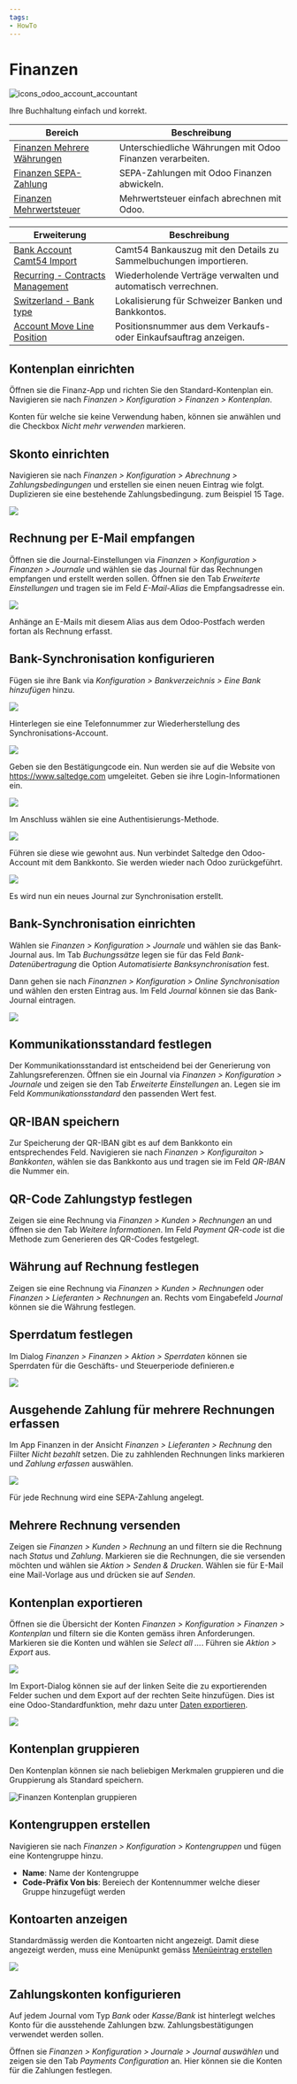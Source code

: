 ```yaml
---
tags:
- HowTo
---
```

# Finanzen
![icons_odoo_account_accountant](assets/icons_odoo_account_accountant.png)

Ihre Buchhaltung einfach und korrekt.

| Bereich                                     | Beschreibung                                              |
| ------------------------------------------- | --------------------------------------------------------- |
| [Finanzen Mehrere Währungen](Finanzen%20Mehrere%20Währungen.md) | Unterschiedliche Währungen mit Odoo Finanzen verarbeiten. |
| [Finanzen SEPA-Zahlung](Finanzen%20SEPA%20Zahlung.md)             | SEPA-Zahlungen mit Odoo Finanzen abwickeln.               |
| [Finanzen Mehrwertsteuer](Finanzen%20Mehrwertsteuer.md)         | Mehrwertsteuer einfach abrechnen mit Odoo.                |


| Erweiterung                                                 | Beschreibung                                                      |
| ----------------------------------------------------------- | ----------------------------------------------------------------- |
| [Bank Account Camt54 Import](Bank%20Account%20Camt54%20Import.md) | Camt54 Bankauszug mit den Details zu Sammelbuchungen importieren. |
| [Recurring - Contracts Management](Contract.md)             | Wiederholende Verträge verwalten und automatisch verrechnen.      |
| [Switzerland - Bank type](Switerland%20Bank%20Type.md)          | Lokalisierung für Schweizer Banken und Bankkontos.                |
| [Account Move Line Position](Account%20Move%20Line%20Position.md) | Positionsnummer aus dem Verkaufs- oder Einkaufsauftrag anzeigen.  |

## Kontenplan einrichten

Öffnen sie die Finanz-App und richten Sie den Standard-Kontenplan ein. Navigieren sie nach *Finanzen > Konfiguration > Finanzen > Kontenplan*.

Konten für welche sie keine Verwendung haben, können sie anwählen und die Checkbox *Nicht mehr verwenden* markieren.

## Skonto einrichten

Navigieren sie nach *Finanzen > Konfiguration > Abrechnung > Zahlungsbedingungen* und erstellen sie einen neuen Eintrag wie folgt.
Duplizieren sie eine bestehende Zahlungsbedingung. zum Beispiel 15 Tage.

![](assets/Zahlungsbedingungen%20Skonto.png)

## Rechnung per E-Mail empfangen

Öffnen sie die Journal-Einstellungen via *Finanzen > Konfiguration > Finanzen > Journale* und wählen sie das Journal für das Rechnungen empfangen und erstellt werden sollen. Öffnen sie den Tab *Erweiterte Einstellungen* und tragen sie im Feld *E-Mail-Alias* die Empfangsadresse ein.

![](assets/Finanzen%20Journal%20E-Mail-Alias.png)

Anhänge an E-Mails mit diesem Alias aus dem Odoo-Postfach werden fortan als Rechnung erfasst.

## Bank-Synchronisation konfigurieren

Fügen sie ihre Bank via *Konfiguration > Bankverzeichnis > Eine Bank hinzufügen* hinzu.

![](assets/Finanzan%20Raiffeisen%20Schweiz.png)

Hinterlegen sie eine Telefonnummer zur Wiederherstellung des Synchronisations-Account.

![](assets/Finanzen%20Account%20Recovery.png)

Geben sie den Bestätigungcode ein. Nun werden sie auf die Website von <https://www.saltedge.com> umgeleitet. Geben sie ihre Login-Informationen ein.

![](assets/Finanzen%20Saltedge%20Account.png)

Im Anschluss wählen sie eine Authentisierungs-Methode.

![](assets/Finanzen%20Saltedge%20Authenticaion.png)

Führen sie diese wie gewohnt aus. Nun verbindet Saltedge den Odoo-Account mit dem Bankkonto. Sie werden wieder nach Odoo zurückgeführt.

![](assets/Finanzen%20Bankkonto%20verknüpfen.png)

Es wird nun ein neues Journal zur Synchronisation erstellt.

## Bank-Synchronisation einrichten

Wählen sie *Finanzen > Konfiguration > Journale* und wählen sie das Bank-Journal aus. Im Tab *Buchungssätze* legen sie für das Feld *Bank-Datenübertragung* die Option *Automatisierte Banksynchronisation* fest.

Dann gehen sie nach *Finanznen > Konfiguration > Online Synchronisation* und wählen den ersten Eintrag aus. Im Feld *Journal* können sie das Bank-Journal eintragen.

![](assets/Fiannzen%20Bank-Journal%20eintragen.png)

## Kommunikationsstandard festlegen

Der Kommunikationsstandard ist entscheidend bei der Generierung von Zahlungsreferenzen. Öffnen sie ein Journal via *Finanzen > Konfiguration > Journale* und zeigen sie den Tab *Erweiterte Einstellungen* an. Legen sie im Feld *Kommunikationsstandard* den passenden Wert fest.

## QR-IBAN speichern

Zur Speicherung der QR-IBAN gibt es auf dem Bankkonto ein entsprechendes Feld. Navigieren sie nach *Finanzen > Konfiguraiton > Bankkonten*, wählen sie das Bankkonto aus und tragen sie im Feld *QR-IBAN* die Nummer ein.

## QR-Code Zahlungstyp festlegen

Zeigen sie eine Rechnung via *Finanzen > Kunden > Rechnungen* an und öffnen sie den Tab *Weitere Informationen*. Im Feld *Payment QR-code* ist die Methode zum Generieren des QR-Codes festgelegt.

## Währung auf Rechnung festlegen

Zeigen sie eine Rechnung via *Finanzen > Kunden > Rechnungen* oder *Finanzen > Lieferanten > Rechnungen* an. Rechts vom Eingabefeld *Journal* können sie die Währung festlegen.

## Sperrdatum festlegen

Im Dialog *Finanzen > Finanzen > Aktion > Sperrdaten* können sie Sperrdaten für die Geschäfts- und Steuerperiode definieren.e

![](assets/Finanzen%20Sperrdatum%20festlegen.png)

## Ausgehende Zahlung für mehrere Rechnungen erfassen
Im App Finanzen in der Ansicht *Finanzen >  Lieferanten > Rechnung* den Fiilter *Nicht bezahlt* setzen. Die zu zahhlenden Rechnungen links markieren und *Zahlung erfassen* auswählen. 

![](assets/Finanzen%20Sepa%20Zahlung%20erfassen.png)

Für jede Rechnung wird eine SEPA-Zahlung angelegt.

## Mehrere Rechnung versenden

Zeigen sie *Finanzen > Kunden > Rechnung* an und filtern sie die Rechnung nach *Status* und *Zahlung*. Markieren sie die Rechnungen, die sie versenden möchten und wählen sie *Aktion > Senden & Drucken*. Wählen sie für E-Mail eine Mail-Vorlage aus und drücken sie auf *Senden*.

## Kontenplan exportieren

Öffnen sie die Übersicht der Konten *Finanzen > Konfiguration > Finanzen > Kontenplan* und filtern sie die Konten gemäss ihren Anforderungen. Markieren sie die Konten und wählen sie *Select all ...*. Führen sie *Aktion > Export* aus.

![](assets/Finanzen%20Kontenplan%20exportieren.png)

Im Export-Dialog können sie auf der linken Seite die zu exportierenden Felder suchen und dem Export auf der rechten Seite hinzufügen. Dies ist eine Odoo-Standardfunktion, mehr dazu unter [Daten exportieren](Datenmanagement.md#Daten%20exportieren).

![](assets/Finanzen%20Daten%20exportieren.png)

## Kontenplan gruppieren

Den Kontenplan können sie nach beliebigen Merkmalen gruppieren und die Gruppierung als Standard speichern.

![Finanzen Kontenplan gruppieren](assets/Finanzen%20Kontenplan%20gruppieren.gif)

## Kontengruppen erstellen

Navigieren sie nach *Finanzen > Konfiguration > Kontengruppen* und fügen eine Kontengruppe hinzu.

* **Name**: Name der Kontengruppe
* **Code-Präfix Von bis**: Bereiech der Kontennummer welche dieser Gruppe hinzugefügt werden

## Kontoarten anzeigen

Standardmässig werden die Kontoarten nicht angezeigt. Damit diese angezeigt werden, muss eine Menüpunkt gemäss [Menüeintrag erstellen](Entwicklung.md#Entwicklung#Menüeintrag%20erstellen)

![](assets/Finanzen%20Kontoarten%20anzeigen.png)

## Zahlungskonten konfigurieren

Auf jedem Journal vom Typ *Bank* oder *Kasse/Bank* ist hinterlegt welches Konto für die ausstehende Zahlungen bzw. Zahlungsbestätigungen verwendet werden sollen.

Öffnen sie *Finanzen > Konfiguration > Journale > Journal auswählen* und zeigen sie den Tab *Payments Configuration* an. Hier können sie die Konten für die Zahlungen festlegen.